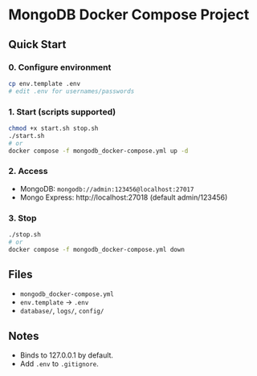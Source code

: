 # MongoDB Docker Compose Project

## Quick Start

### 0. Configure environment
```bash
cp env.template .env
# edit .env for usernames/passwords
```

### 1. Start (scripts supported)
```bash
chmod +x start.sh stop.sh
./start.sh
# or
docker compose -f mongodb_docker-compose.yml up -d
```

### 2. Access
- MongoDB: `mongodb://admin:123456@localhost:27017`
- Mongo Express: http://localhost:27018 (default admin/123456)

### 3. Stop
```bash
./stop.sh
# or
docker compose -f mongodb_docker-compose.yml down
```

## Files
- `mongodb_docker-compose.yml`
- `env.template` -> `.env`
- `database/`, `logs/`, `config/`

## Notes
- Binds to 127.0.0.1 by default.
- Add `.env` to `.gitignore`.
